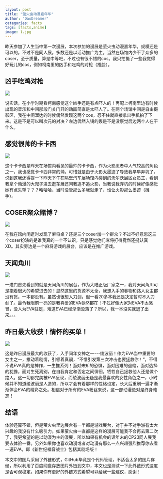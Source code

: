 ```yaml
---
layout: post
title: "萤火虫动漫嘉年华"
author: "DaoDreamer"
categories: facts
tags: [facts,anime]
image: 1.jpg
---
```

昨天参加了人生当中第一次漫展，本次参加的漫展是萤火虫动漫嘉年华，规模还是可以的，不过不是同人展，多数还是以活动推广为主。当然在场馆内少不了众多的coser，至于质量，算是中等吧，不过也有很不错的cos。我只拍摄了一些我觉得好玩儿的cos，例如柯南里的凶手和吃鸡的对枪（捂脸）。



## 凶手吃鸡对枪

![](https://thumbnail0.baidupcs.com/thumbnail/d5f607261f1ec870cde72c165ab2af2e?fid=3239102799-250528-683333657416886&time=1538539200&rt=sh&sign=FDTAER-DCb740ccc5511e5e8fedcff06b081203-fvPXF%2FkS43DMKKo2nMdm%2FVUY1yE%3D&expires=8h&chkv=0&chkbd=0&chkpc=&dp-logid=8696403940375017803&dp-callid=0&size=c710_u400&quality=100&vuk=-&ft=video)

说实话，在小学时期看柯南感觉这个凶手还是有点吓人的！再配上柯南里边有时候出现的音乐和中间那段门关门开的动画简直是太吓人了。在两个场馆中间是自由摄影区，我在中间溜达的时候偶然发现这两个cos，忍不住就直接拿出手机拍了下来。这是不是可以叫次元的对决？左边偶然入镜的轰是不是没察觉后边两个人在干什么。



## 感觉很帅的卡卡西

![](https://thumbnail0.baidupcs.com/thumbnail/aaf4b26d738cf528d21c34890dc14647?fid=3239102799-250528-766027114702822&time=1538542800&rt=sh&sign=FDTAER-DCb740ccc5511e5e8fedcff06b081203-TieiWCbyGBu%2B0M8bPHAKOVPx0Io%3D&expires=8h&chkv=0&chkbd=0&chkpc=&dp-logid=8696500635954630392&dp-callid=0&size=c710_u400&quality=100&vuk=-&ft=video)

这个卡卡西是昨天在场馆内看见的最帅的卡卡西，作为火影忍者中人气较高的角色之一，我也感觉卡卡西非常的帅。可惜就是由于火影太墨迹了导致我早早弃坑了。说到这我还得提一下昨天下午在隔壁汽车展场馆内碰到的沃尔沃展区女员工，看到我拿个动漫的大兜子进去逛车展还问我追不追火影，当我说我弃坑的时候好像感觉她有点失望？？？哈哈哈，当时没管那么多我就走了，谁让火影那么墨迹（摊手）。



## COSER聚众赌博？

![](https://thumbnail0.baidupcs.com/thumbnail/d587306a2ed1dda03f25ca6a98005817?fid=3239102799-250528-372727647967678&time=1538542800&rt=sh&sign=FDTAER-DCb740ccc5511e5e8fedcff06b081203-Uk4PgPjFePt38V6lhW8muBe9HZU%3D&expires=8h&chkv=0&chkbd=0&chkpc=&dp-logid=8696619037005309065&dp-callid=0&size=c710_u400&quality=100&vuk=-&ft=video)

在我在馆内闲逛时发现了麻将桌？还是三个coser加一个群众？不过不好意思这三个coser扮演的是谁我真的一个不认识，只是感觉他们麻将打得竟然还挺认真XD。其实旁边是一个麻将游戏的展台，应该是在推广游戏。



## 天闻角川

![](https://thumbnail0.baidupcs.com/thumbnail/9f14393301d59d6777824591d0820ba5?fid=3239102799-250528-155115903923906&time=1538542800&rt=sh&sign=FDTAER-DCb740ccc5511e5e8fedcff06b081203-qkpHUNSbuaM6Sq%2FXeIRHkT9hC4s%3D&expires=8h&chkv=0&chkbd=0&chkpc=&dp-logid=8696660601319992249&dp-callid=0&size=c710_u400&quality=100&vuk=-&ft=video)

一进门首先看到的就是天闻角川的展台，作为大陆正版厂家之一，我对天闻角川可是抱着很大的希望进去的！显然这里的货源不太全，我想入手的春物和路人女主都没有货，一本都没有。虽然也很想入刀剑，但一看20多本我还是决定暂时不入刀剑了。最令我眼前一亮的是我喜爱的EVA竟然都在！不过好像大家对EVA不太感冒，没人为EVA驻足，难道EVA已经渐渐没落了？所以，我一本没买就退了出来。。。



## 昨日最大收获！情怀的买单！

![](https://thumbnail0.baidupcs.com/thumbnail/2931db14a91ed0c470bc89c2e501b83a?fid=3239102799-250528-545715301596728&time=1538542800&rt=sh&sign=FDTAER-DCb740ccc5511e5e8fedcff06b081203-PBf2eKAY6Rb8e6NeBjjM68NMNwg%3D&expires=8h&chkv=0&chkbd=0&chkpc=&dp-logid=8696735079267217006&dp-callid=0&size=c710_u400&quality=100&vuk=-&ft=video)

这是昨日漫展最大的收获了，入手同年女神之一---绫波丽！作为EVA当中重要的女主之一，推动着剧情，引领着真嗣，“不惜引发第三次冲击也要拯救你！”，不得不说EVA真的是神作，一生推系列！面对未知的恐惧，面对困难的退缩，面对选择的犹豫，面对生死离别，在自我肯定和否定之间徘徊，牺牲自己拯救他人还是做个路人。这一切都完美被EVA呈现，而绫波丽无疑是我最喜欢的女性角色之一，小时候并不知道绫波丽是人造的，所以才会有着那样的性格设定，长大后重刷一遍才渐渐体会EVA的精彩之处。相信对于所有的EVA粉丝来说，这一部动漫绝对是终身难忘！



## 结语

体验还算不错，但是萤火虫里边展台有一半都是游戏展台，对于并不对手游有太大兴趣的我没有什么吸引力。如果萤火虫一直都是这样的漫展可能我不会再去第二次了，我更希望的是以动漫为主的漫展，所以如果有机会的话年末的CP23同人展我要去体验一番。另外如果你也喜欢动漫或者对动漫有那么一点兴趣强烈推荐你去看一遍EVA，即《新世纪福音战士》包括其剧场版！



本文中的图片采用了外链形式，GitHub毕竟是个代码管理，不适合太多的图片存储，所以利用了百度网盘存放图片外链到文中，本文也是测试一下此外链形式速度是否可观稳定。如果你有更好的外链方式希望可以给我一些建议，感谢！